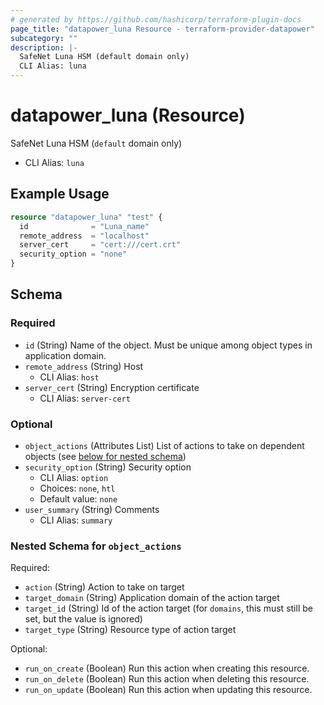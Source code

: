 ```yaml
---
# generated by https://github.com/hashicorp/terraform-plugin-docs
page_title: "datapower_luna Resource - terraform-provider-datapower"
subcategory: ""
description: |-
  SafeNet Luna HSM (default domain only)
  CLI Alias: luna
---
```


# datapower_luna (Resource)

SafeNet Luna HSM (`default` domain only)
  - CLI Alias: `luna`

## Example Usage

```terraform
resource "datapower_luna" "test" {
  id              = "Luna_name"
  remote_address  = "localhost"
  server_cert     = "cert:///cert.crt"
  security_option = "none"
}
```

<!-- schema generated by tfplugindocs -->
## Schema

### Required

- `id` (String) Name of the object. Must be unique among object types in application domain.
- `remote_address` (String) Host
  - CLI Alias: `host`
- `server_cert` (String) Encryption certificate
  - CLI Alias: `server-cert`

### Optional

- `object_actions` (Attributes List) List of actions to take on dependent objects (see [below for nested schema](#nestedatt--object_actions))
- `security_option` (String) Security option
  - CLI Alias: `option`
  - Choices: `none`, `htl`
  - Default value: `none`
- `user_summary` (String) Comments
  - CLI Alias: `summary`

<a id="nestedatt--object_actions"></a>
### Nested Schema for `object_actions`

Required:

- `action` (String) Action to take on target
- `target_domain` (String) Application domain of the action target
- `target_id` (String) Id of the action target (for `domains`, this must still be set, but the value is ignored)
- `target_type` (String) Resource type of action target

Optional:

- `run_on_create` (Boolean) Run this action when creating this resource.
- `run_on_delete` (Boolean) Run this action when deleting this resource.
- `run_on_update` (Boolean) Run this action when updating this resource.
